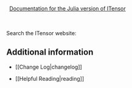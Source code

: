 

<br/>

<i class="fa fa-list" aria-hidden="true"></i> &nbsp; <a href="https://itensor.github.io/ITensors.jl/stable/" target="_blank">Documentation for the Julia version of ITensor</a> <i style="color:#336699;" class="fa fa-external-link" aria-hidden="true"></i>

<br/>


<br/>
Search the ITensor website: <div><gcse:search></gcse:search></div>

## Additional information

<!-- * <img src="docs/getting_started/icon.png" class="icon"> [[Simons 2016 Summer School|simons]] -->

* [[Change Log|changelog]]

* [[Helpful Reading|reading]]


